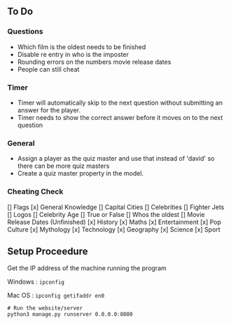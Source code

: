 ## To Do

### Questions
- Which film is the oldest needs to be finished
- Disable re entry in who is the imposter
- Rounding errors on the numbers movie release dates
- People can still cheat

### Timer
- Timer will automatically skip to the next question without submitting an answer for the player.
- Timer needs to show the correct answer before it moves on to the next question

### General
- Assign a player as the quiz master and use that instead of 'david' so there can be more quiz masters
- Create a quiz master property in the model.

### Cheating Check
[] Flags
[x] General Knowledge
[] Capital Cities
[] Celebrities
[] Fighter Jets
[] Logos
[] Celebrity Age
[] True or False
[] Whos the oldest
[] Movie Release Dates (Unfinished)
[x] History
[x] Maths
[x] Entertainment
[x] Pop Culture
[x] Mythology
[x] Technology
[x] Geography
[x] Science
[x] Sport


## Setup Proceedure
Get the IP address of the machine running the program

Windows : ``` ipconfig ```

Mac OS : ``` ipconfig getifaddr en0 ```

```
# Run the website/server
python3 manage.py runserver 0.0.0.0:8000
```
